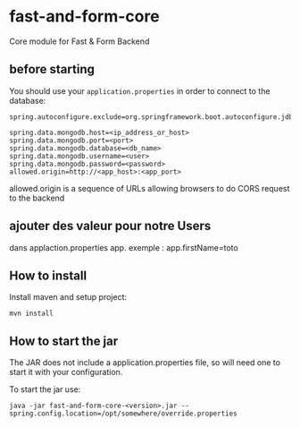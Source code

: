 # fast-and-form-core

Core module for Fast & Form Backend

## before starting

You should use your ``application.properties`` in order to connect to the database:
```
spring.autoconfigure.exclude=org.springframework.boot.autoconfigure.jdbc.DataSourceAutoConfiguration

spring.data.mongodb.host=<ip_address_or_host>
spring.data.mongodb.port=<port>
spring.data.mongodb.database=<db_name>
spring.data.mongodb.username=<user>
spring.data.mongodb.password=<password>
allowed.origin=http://<app_host>:<app_port>
```
allowed.origin is a sequence of URLs allowing browsers to do CORS request to the backend
## ajouter des valeur pour notre Users 
dans applaction.properties
app.<nomDuChamp>
exemple : app.firstName=toto
## How to install

Install maven and setup project:
```
mvn install
```

## How to start the jar

The JAR does not include a application.properties file, so will need one to start it with your configuration.

To start the jar use:
```
java -jar fast-and-form-core-<version>.jar --spring.config.location=/opt/somewhere/override.properties
```